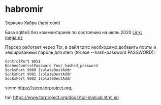 # habromir
Зеркало Хабра (habr.com)

База sqlite3 без комментариев по состоянию на июль 2020
[Link: mega.nz](https://mega.nz/file/nwM2HCSQ#YsupTufeNoMTH_TgirQndDbnLCFLIeQzHGiNvXsDUnQ)


Парсер работает через Tor, в файл torrc необходимо добавить порты и хешированный пароль
для stem (tor.exe --hash-password PASSWORD):
```
ControlPort 9051
HashedControlPassword Your_hashed_password
SocksPort 9000 IsolateDestAddr
SocksPort 9001 IsolateDestAddr
SocksPort 9002 IsolateDestAddr
```
stem: https://stem.torproject.org,

tor: https://www.torproject.org/docs/tor-manual.html.en
